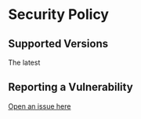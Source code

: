# Security Policy

## Supported Versions

The latest

## Reporting a Vulnerability

[Open an issue here](https://github.com/edoardottt/longtongue/issues)


